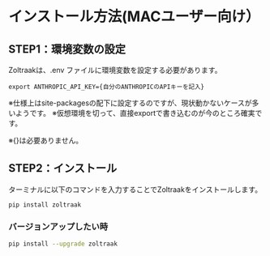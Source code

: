 # インストール方法(MACユーザー向け）
## STEP1：環境変数の設定
Zoltraakは、.env ファイルに環境変数を設定する必要があります。

```
export ANTHROPIC_API_KEY={自分のANTHROPICのAPIキーを記入}
```
※仕様上はsite-packagesの配下に設定するのですが、現状動かないケースが多いようです。
※仮想環境を切って、直接exportで書き込むのが今のところ確実です。

※{}は必要ありません。


## STEP2：インストール
ターミナルに以下のコマンドを入力することでZoltraakをインストールします。
```
pip install zoltraak
```

### バージョンアップしたい時
   ```sh
   pip install --upgrade zoltraak
   ```
